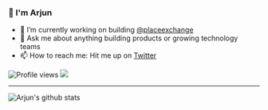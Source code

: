 ### 👋 I'm Arjun

- 🔭 I’m currently working on building [@placeexchange](https://github.com/placeexchange)
- 💬 Ask me about anything building products or growing technology teams
- 📫 How to reach me: Hit me up on [Twitter](https://twitter.com/raoarjun)

![Profile views](https://gpvc.arturio.dev/arjunrao87)  <img src="https://img.shields.io/github/followers/arjunrao87?label=Follow" style=" float:left, margin-right:10px" />

---

![Arjun's github stats](https://github-readme-stats.vercel.app/api?username=arjunrao87&show_icons=true&title_color=fff&icon_color=79ff97&text_color=9f9f9f&bg_color=151515)